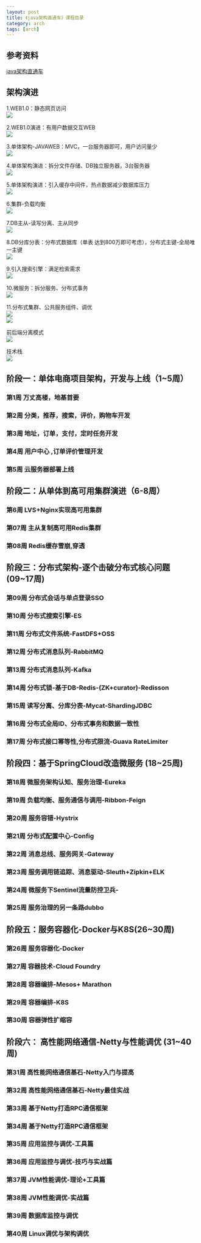 ```yaml
---
layout: post
title: 《java架构直通车》课程目录 
category: arch
tags: [arch]
---
```


## 参考资料
[java架构直通车](https://class.imooc.com/sale/javaarchitect)

## 架构演进
1.WEB1.0：静态网页访问  
![](https://wdsheng0i.github.io/assets/images/2021/mooc-arch/web1.0.png)

2.WEB1.0演进：有用户数据交互WEB  
![](https://wdsheng0i.github.io/assets/images/2021/mooc-arch/web1.1db.png)

3.单体架构-JAVAWEB：MVC，一台服务器即可，用户访问量少  
![](https://wdsheng0i.github.io/assets/images/2021/mooc-arch/mvc.png)

4.单体架构演进：拆分文件存储、DB独立服务器，3台服务器  
![](https://wdsheng0i.github.io/assets/images/2021/mooc-arch/file_server.png)

5.单体架构演进：引入缓存中间件，热点数据减少数据库压力  
![](https://wdsheng0i.github.io/assets/images/2021/mooc-arch/cache.png)

6.集群-负载均衡  
![](https://wdsheng0i.github.io/assets/images/2021/mooc-arch/cache_cluster.png)

7.DB主从-读写分离、主从同步  
![](https://wdsheng0i.github.io/assets/images/2021/mooc-arch/db-ms.png)

8.DB分库分表：分布式数据库（单表 达到800万即可考虑），分布式主键-全局唯一主键  
![](https://wdsheng0i.github.io/assets/images/2021/mooc-arch/db-ms-clu.png)

9.引入搜索引擎：满足检索需求  
![](https://wdsheng0i.github.io/assets/images/2021/mooc-arch/search.png)

10.微服务：拆分服务、分布式事务  
![](https://wdsheng0i.github.io/assets/images/2021/mooc-arch/ms.png)

11.分布式集群、公共服务组件、调优  
![](https://wdsheng0i.github.io/assets/images/2021/mooc-arch/fbs.png)  
![](https://wdsheng0i.github.io/assets/images/2021/fbsjqjg.png)

前后端分离模式  
![](https://wdsheng0i.github.io/assets/images/2021/mooc-arch/djfl.png)

技术栈  
![](https://wdsheng0i.github.io/assets/images/2021/mooc-arch/stickPicture.png)

## 阶段一：单体电商项目架构，开发与上线（1~5周）
### 第1周 万丈高楼，地基首要
### 第2周 分类，推荐，搜索，评价，购物车开发
### 第3周 地址，订单，支付，定时任务开发
### 第4周 用户中心 ,订单评价管理开发
### 第5周 云服务器部署上线

## 阶段二：从单体到高可用集群演进（6-8周）
### 第6周 LVS+Nginx实现高可用集群 
### 第07周 主从复制高可用Redis集群 
### 第08周 Redis缓存雪崩,穿透 

## 阶段三：分布式架构-逐个击破分布式核心问题 (09~17周)  
### 第09周 分布式会话与单点登录SSO
### 第10周 分布式搜索引擎-ES
### 第11周 分布式文件系统-FastDFS+OSS
### 第12周 分布式消息队列-RabbitMQ
### 第13周 分布式消息队列-Kafka
### 第14周 分布式锁-基于DB-Redis-(ZK+curator)-Redisson
### 第15周 读写分离、分库分表-Mycat-ShardingJDBC
### 第16周 分布式全局ID、分布式事务和数据一致性
### 第17周 分布式接口幂等性,分布式限流-Guava RateLimiter

## 阶段四：基于SpringCloud改造微服务 (18~25周) 
### 第18周 微服务架构认知、服务治理-Eureka
### 第19周 负载均衡、服务通信与调用-Ribbon-Feign
### 第20周 服务容错-Hystrix 
### 第21周 分布式配置中心-Config
### 第22周 消息总线、服务网关-Gateway
### 第23周 服务调用链追踪、消息驱动-Sleuth+Zipkin+ELK
### 第24周 微服务下Sentinel流量防控卫兵- 
### 第25周 服务治理的另一条路dubbo

## 阶段五：服务容器化-Docker与K8S(26~30周) 
### 第26周 服务容器化-Docker
### 第27周 容器技术-Cloud Foundry
### 第28周 容器编排-Mesos+ Marathon
### 第29周 容器编排-K8S
### 第30周 容器弹性扩缩容

## 阶段六： 高性能网络通信-Netty与性能调优 (31~40周) 
### 第31周 高性能网络通信基石-Netty入门与提高
### 第32周 高性能网络通信基石-Netty最佳实战
### 第33周 基于Netty打造RPC通信框架 
### 第34周 基于Netty打造RPC通信框架 
### 第35周 应用监控与调优-工具篇 
### 第36周 应用监控与调优-技巧与实战篇
### 第37周 JVM性能调优-理论+工具篇
### 第38周 JVM性能调优-实战篇 
### 第39周 数据库监控与调优
### 第40周 Linux调优与架构调优